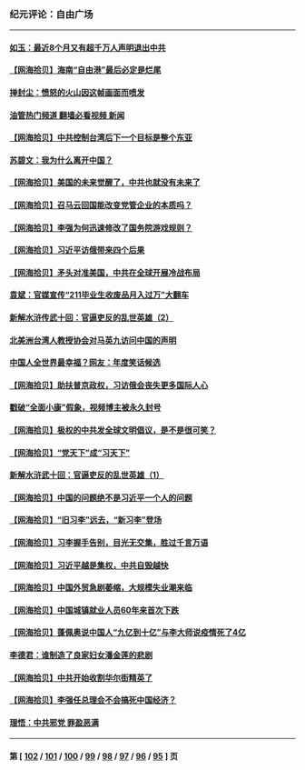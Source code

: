 ### 纪元评论：自由广场
---
#### [如玉：最近8个月又有超千万人声明退出中共](../../pages/nsc993/n13964356.md?04040330) 
#### [【网海拾贝】海南“自由港”最后必定是烂尾](../../pages/nsc993/n13964321.md?04040330) 
#### [掸封尘：愤怒的火山因这帧画面而喷发](../../pages/nsc993/n13963996.md?04040330) 
#### [油管热门频道 翻墙必看视频 新闻](ok?04040330)
#### [【网海拾贝】中共控制台湾后下一个目标是整个东亚](../../pages/nsc993/n13963705.md?04040330) 
#### [苏碧文：我为什么离开中国？](../../pages/nsc993/n13963387.md?04040330) 
#### [【网海拾贝】美国的未来觉醒了，中共也就没有未来了](../../pages/nsc993/n13962555.md?04040330) 
#### [【网海拾贝】召马云回国能改变党管企业的本质吗？](../../pages/nsc993/n13961561.md?04040330) 
#### [【网海拾贝】李强为何迅速修改了国务院游戏规则？](../../pages/nsc993/n13960597.md?04040330) 
#### [【网海拾贝】习近平访俄带来四个后果](../../pages/nsc993/n13959598.md?04040330) 
#### [【网海拾贝】矛头对准美国，中共在全球开展冷战布局](../../pages/nsc993/n13958396.md?04040330) 
#### [袁斌：官媒宣传“211毕业生收废品月入过万”大翻车](../../pages/nsc993/n13958389.md?04040330) 
#### [新解水浒传武十回：官逼吏反的乱世英雄（2）](../../pages/nsc993/n13954942.md?04040330) 
#### [北美洲台湾人教授协会对马英九访问中国的声明](../../pages/nsc993/n13956010.md?04040330) 
#### [中国人全世界最幸福？网友：年度笑话候选](../../pages/nsc993/n13955004.md?04040330) 
#### [【网海拾贝】助扶普京政权，习访俄会丧失更多国际人心](../../pages/nsc993/n13955002.md?04040330) 
#### [戳破“全面小康”假象，视频博主被永久封号](../../pages/nsc993/n13953714.md?04040330) 
#### [【网海拾贝】极权的中共发全球文明倡议，是不是很可笑？](../../pages/nsc993/n13953251.md?04040330) 
#### [【网海拾贝】“党天下”成“习天下”](../../pages/nsc993/n13952349.md?04040330) 
#### [新解水浒武十回：官逼吏反的乱世英雄（1）](../../pages/nsc993/n13951483.md?04040330) 
#### [【网海拾贝】中国的问题绝不是习近平一个人的问题](../../pages/nsc993/n13951475.md?04040330) 
#### [【网海拾贝】“旧习李”远去，“新习李”登场](../../pages/nsc993/n13950813.md?04040330) 
#### [【网海拾贝】习李握手告别，目光无交集，胜过千言万语](../../pages/nsc993/n13949873.md?04040330) 
#### [【网海拾贝】习近平越是集权，中共自毁越快](../../pages/nsc993/n13949348.md?04040330) 
#### [【网海拾贝】中国外贸急剧萎缩，大规模失业潮来临](../../pages/nsc993/n13947937.md?04040330) 
#### [【网海拾贝】中国城镇就业人员60年来首次下跌](../../pages/nsc993/n13947338.md?04040330) 
#### [【网海拾贝】蓬佩奥说中国人“九亿到十亿”与李大师说疫情死了4亿](../../pages/nsc993/n13946389.md?04040330) 
#### [李德君：谁制造了良家妇女潘金莲的悲剧](../../pages/nsc993/n13945431.md?04040330) 
#### [【网海拾贝】中共开始收割华尔街精英了](../../pages/nsc993/n13945410.md?04040330) 
#### [【网海拾贝】李强任总理会不会搞死中国经济？](../../pages/nsc993/n13944761.md?04040330) 
#### [理悟：中共邪党 罪盈恶满](../../pages/nsc993/n13944541.md?04040330) 

---
#### 第 [ [102](./102.md?04040330) / [101](./101.md?04040330) / [100](./100.md?04040330) / [99](./99.md?04040330) / [98](./98.md?04040330) / [97](./97.md?04040330) / [96](./96.md?04040330) / [95](./95.md?04040330) ] 页
